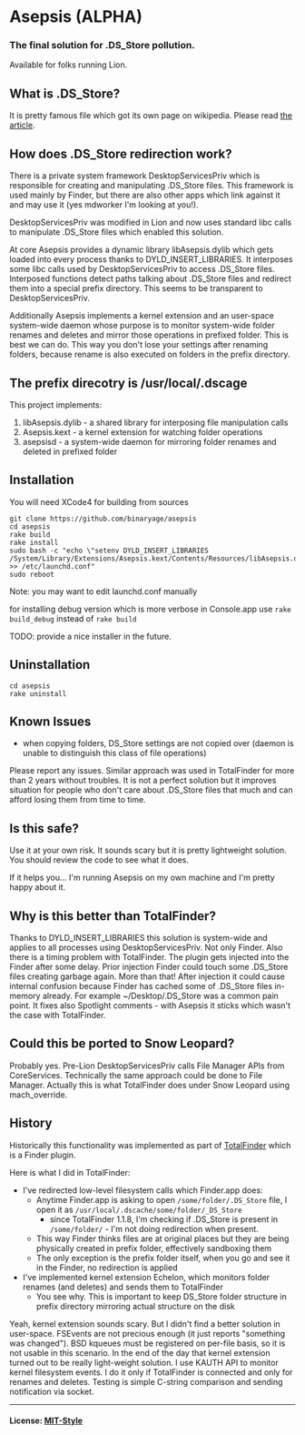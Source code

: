 # Asepsis (ALPHA)

### The final solution for .DS_Store pollution. 

Available for folks running Lion.

## What is .DS_Store?

It is pretty famous file which got its own page on wikipedia. Please read [the article](http://en.wikipedia.org/wiki/.DS_Store).

## How does .DS_Store redirection work?

There is a private system framework DesktopServicesPriv which is responsible for creating and manipulating .DS_Store files. This framework is used mainly by Finder, but there are also other apps which link against it and may use it (yes mdworker I'm looking at you!).

DesktopServicesPriv was modified in Lion and now uses standard libc calls to manipulate .DS_Store files which enabled this solution.

At core Asepsis provides a dynamic library libAsepsis.dylib which gets loaded into every process thanks to DYLD_INSERT_LIBRARIES. It interposes some libc calls used by DesktopServicesPriv to access .DS_Store files. Interposed functions detect paths talking about .DS_Store files and redirect them into a special prefix directory. This seems to be transparent to DesktopServicesPriv.

Additionally Asepsis implements a kernel extension and an user-space system-wide daemon whose purpose is to monitor system-wide folder renames and deletes and mirror those operations in prefixed folder. This is best we can do. This way you don't lose your settings after renaming folders, because rename is also executed on folders in the prefix directory.

## The prefix direcotry is **/usr/local/.dscage**

This project implements:

  1. libAsepsis.dylib - a shared library for interposing file manipulation calls
  2. Asepsis.kext - a kernel extension for watching folder operations
  3. asepsisd - a system-wide daemon for mirroring folder renames and deleted in prefixed folder

## Installation

You will need XCode4 for building from sources

    git clone https://github.com/binaryage/asepsis
    cd asepsis
    rake build
    rake install
    sudo bash -c "echo \"setenv DYLD_INSERT_LIBRARIES /System/Library/Extensions/Asepsis.kext/Contents/Resources/libAsepsis.dylib\" >> /etc/launchd.conf"
    sudo reboot
    
Note: you may want to edit launchd.conf manually    

for installing debug version which is more verbose in Console.app use `rake build_debug` instead of `rake build`
    
TODO: provide a nice installer in the future.

## Uninstallation

    cd asepsis
    rake uninstall

## Known Issues

  * when copying folders, DS_Store settings are not copied over (daemon is unable to distinguish this class of file operations)
 
Please report any issues. Similar approach was used in TotalFinder for more than 2 years without troubles. It is not a perfect solution but it improves situation for people who don't care about .DS_Store files that much and can afford losing them from time to time.

## Is this safe?

Use it at your own risk. It sounds scary but it is pretty lightweight solution. You should review the code to see what it does.

If it helps you... I'm running Asepsis on my own machine and I'm pretty happy about it.

## Why is this better than TotalFinder?

Thanks to DYLD_INSERT_LIBRARIES this solution is system-wide and applies to all processes using DesktopServicesPriv. Not only Finder. Also there is a timing problem with TotalFinder. The plugin gets injected into the Finder after some delay. Prior injection Finder could touch some .DS_Store files creating garbage again. More than that! After injection it could cause internal confusion because Finder has cached some of .DS_Store files in-memory already. For example ~/Desktop/.DS_Store was a common pain point. It fixes also Spotlight comments - with Asepsis it sticks which wasn't the case with TotalFinder.

## Could this be ported to Snow Leopard?

Probably yes. Pre-Lion DesktopServicesPriv calls File Manager APIs from CoreServices. Technically the same approach could be done to File Manager. Actually this is what TotalFinder does under Snow Leopard using mach_override.

## History

Historically this functionality was implemented as part of [TotalFinder](http://totalfinder.binaryage.com) which is a Finder plugin.

Here is what I did in TotalFinder:

  * I've redirected low-level filesystem calls which Finder.app does: 
    * Anytime Finder.app is asking to open `/some/folder/.DS_Store` file, I open it as `/usr/local/.dscache/some/folder/_DS_Store`
      * since TotalFinder 1.1.8, I'm checking if .DS_Store is present in `/some/folder/` - I'm not doing redirection when present.
    * This way Finder thinks files are at original places but they are being physically created in prefix folder, effectively sandboxing them
    * The only exception is the prefix folder itself, when you go and see it in the Finder, no redirection is applied
  * I've implemented kernel extension Echelon, which monitors folder renames (and deletes) and sends them to TotalFinder
    * You see why. This is important to keep DS_Store folder structure in prefix directory mirroring actual structure on the disk

Yeah, kernel extension sounds scary. But I didn't find a better solution in user-space. FSEvents are not precious enough (it just reports "something was changed"). BSD kqueues must be registered on per-file basis, so it is not usable in this scenario. In the end of the day that kernel extension turned out to be really light-weight solution. I use KAUTH API to monitor kernel filesystem events. I do it only if TotalFinder is connected and only for renames and deletes. Testing is simple C-string comparison and sending notification via socket.

---

#### License: [MIT-Style](asepsis/raw/master/license.txt)